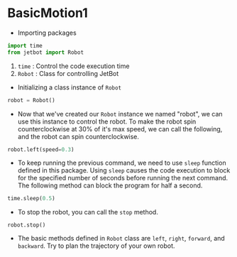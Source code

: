 # **BasicMotion1**

* Importing packages

```python
import time
from jetbot import Robot
```
1. `time` : Control the code execution time
2. `Robot` : Class for controlling JetBot

* Initializing a class instance of `Robot`
  
```python
robot = Robot()
```

* Now that we've created our `Robot` instance we named "robot", we can use this instance to control the robot. To make the robot spin 
counterclockwise at 30% of it's max speed, we can call the following, and the robot can spin counterclockwise.

```python
robot.left(speed=0.3)
```

* To keep running the previous command, we need to use `sleep` function defined in this package. Using `sleep` causes the code execution to block for the specified number of seconds before running the next command. The following method can block the program for half a second.

```python
time.sleep(0.5)
```

* To stop the robot, you can call the `stop` method.  

```
robot.stop()
```

* The basic methods defined in `Robot` class are `left`, `right`, `forward`, and `backward`. Try to plan the trajectory of your own robot.


